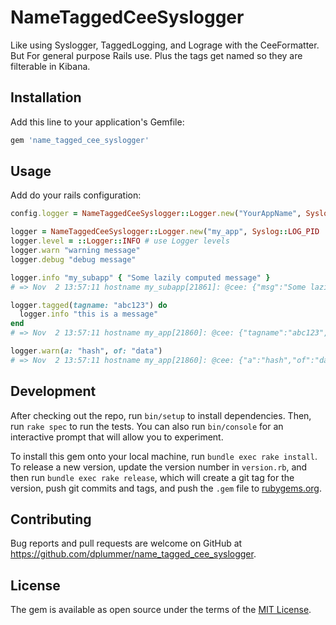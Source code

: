 # NameTaggedCeeSyslogger

Like using Syslogger, TaggedLogging, and Lograge with the CeeFormatter. But For
general purpose Rails use. Plus the tags get named so they are filterable in
Kibana.

## Installation

Add this line to your application's Gemfile:

```ruby
gem 'name_tagged_cee_syslogger'
```

## Usage

Add do your rails configuration:

```ruby
config.logger = NameTaggedCeeSyslogger::Logger.new("YourAppName", Syslog::LOG_PID, Syslog::LOG_LOCAL7)
```

```ruby
logger = NameTaggedCeeSyslogger::Logger.new("my_app", Syslog::LOG_PID | Syslog::LOG_CONS, Syslog::LOG_LOCAL0)
logger.level = ::Logger::INFO # use Logger levels
logger.warn "warning message"
logger.debug "debug message"

logger.info "my_subapp" { "Some lazily computed message" }
# => Nov  2 13:57:11 hostname my_subapp[21861]: @cee: {"msg":"Some lazily computed message","severity":"INFO"}

logger.tagged(tagname: "abc123") do
  logger.info "this is a message"
end
# => Nov  2 13:57:11 hostname my_app[21860]: @cee: {"tagname":"abc123","msg":"this is a message","severity":"INFO"}

logger.warn(a: "hash", of: "data")
# => Nov  2 13:57:11 hostname my_app[21860]: @cee: {"a":"hash","of":"data","severity":"WARN"}
```


## Development

After checking out the repo, run `bin/setup` to install dependencies. Then, run
`rake spec` to run the tests. You can also run `bin/console` for an interactive
prompt that will allow you to experiment.

To install this gem onto your local machine, run `bundle exec rake install`. To
release a new version, update the version number in `version.rb`, and then run
`bundle exec rake release`, which will create a git tag for the version, push
git commits and tags, and push the `.gem` file to
[rubygems.org](https://rubygems.org).

## Contributing

Bug reports and pull requests are welcome on GitHub at
https://github.com/dplummer/name_tagged_cee_syslogger.

## License

The gem is available as open source under the terms of the [MIT License](http://opensource.org/licenses/MIT).

